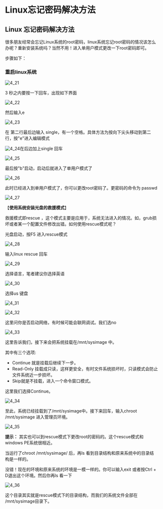 # Linux忘记密码解决方法

## Linux  忘记密码解决方法

 很多朋友经常会忘记Linux系统的root密码，linux系统忘记root密码的情况该怎么办呢？重新安装系统吗？当然不用！进入单用户模式更改一下root密码即可。 

 步骤如下：

 ### 重启linux系统

 ![4_21](https://atts.w3cschool.cn/attachments/uploads/2014/06/4_21.png)

 3 秒之内要按一下回车，出现如下界面

 ![4_22](https://atts.w3cschool.cn/attachments/uploads/2014/06/4_22.png)

 然后输入e

 ![4_23](https://atts.w3cschool.cn/attachments/uploads/2014/06/4_23.png)

 在 第二行最后边输入 single，有一个空格。具体方法为按向下尖头移动到第二行，按"e"进入编辑模式

 ![4_24](https://atts.w3cschool.cn/attachments/uploads/2014/06/4_24.png)在后边加上single 回车

 ![4_25](https://atts.w3cschool.cn/attachments/uploads/2014/06/4_25.png)

 最后按"b"启动，启动后就进入了单用户模式了

 ![4_26](https://atts.w3cschool.cn/attachments/uploads/2014/06/4_26.png)

 此时已经进入到单用户模式了，你可以更改root密码了。更密码的命令为 passwd

 ![4_27](https://atts.w3cschool.cn/attachments/uploads/2014/06/4_27.png)

 

 【**使用系统安装光盘的救援模式**】

 救援模式即rescue ，这个模式主要是应用于，系统无法进入的情况。如，grub损坏或者某一个配置文件修改出错。如何使用rescue模式呢？

 光盘启动，按F5 进入rescue模式

 ![4_28](https://atts.w3cschool.cn/attachments/uploads/2014/06/4_28.png)

 输入linux rescue 回车

 ![4_29](https://atts.w3cschool.cn/attachments/uploads/2014/06/4_29.png)

 选择语言，笔者建议你选择英语

 ![4_30](https://atts.w3cschool.cn/attachments/uploads/2014/06/4_30.png)

 选择us 键盘

 ![4_31](https://atts.w3cschool.cn/attachments/uploads/2014/06/4_31.png)

 ![4_32](https://atts.w3cschool.cn/attachments/uploads/2014/06/4_32.png)

 这里问你是否启动网络，有时候可能会联网调试。我们选no

 ![4_33](https://atts.w3cschool.cn/attachments/uploads/2014/06/4_33.png)

 这里告诉我们，接下来会把系统挂载在/mnt/sysimage 中。

其中有三个选项:

 * Continue 就是挂载后继续下一步。
* Read-Only 挂载成只读，这样更安全，有时文件系统损坏时，只读模式会防止文件系统近一步损坏。
* Skip就是不挂载，进入一个命令窗口模式。

这里我们选择Continue。

 ![4_34](https://atts.w3cschool.cn/attachments/uploads/2014/06/4_34.png)

 至此，系统已经挂载到了/mnt/sysimage中。接下来回车，输入chroot /mnt/sysimage 进入管理员环境。

 ![4_35](https://atts.w3cschool.cn/attachments/uploads/2014/06/4_35.png)

 **提示：** 其实也可以到rescue模式下更改root的密码的。这个rescue模式和windows PE系统很相近。

 当运行了chroot /mnt/sysimage/ 后，再ls 看到目录结构和原来系统中的目录结构是一样的。

没错！现在的环境和原来系统的环境是一模一样的。你可以输入exit 或者按Ctrl + D退出这个环境。然后你再ls 看一下

 ![4_36](https://atts.w3cschool.cn/attachments/uploads/2014/06/4_36.png)

 这个目录其实就是rescue模式下的目录结构，而我们的系统文件全部在 /mnt/sysimage目录下。


